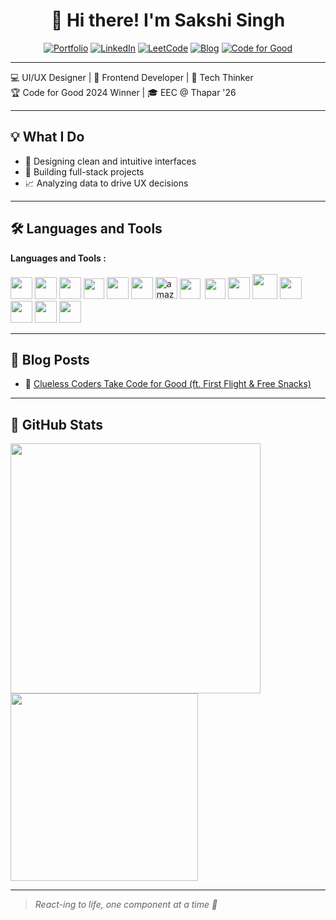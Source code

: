 <div align="center">

# 👋 Hi there! I'm Sakshi Singh

[![Portfolio](https://img.shields.io/badge/Portfolio-Live-purple?style=for-the-badge&logo=react)](https://bysakshi.netlify.app/)
[![LinkedIn](https://img.shields.io/badge/LinkedIn-Connect-blue?style=for-the-badge&logo=linkedin)](https://www.linkedin.com/in/sakshi-singh-88683024a/)
[![LeetCode](https://img.shields.io/badge/LeetCode-Practice-orange?style=for-the-badge&logo=leetcode)](https://leetcode.com/sakshiii02/)
[![Blog](https://img.shields.io/badge/Medium-Blog-000?style=for-the-badge&logo=medium)](https://sakshiiscriibbless.medium.com/)
[![Code for Good](https://img.shields.io/badge/Code%20for%20Good-🏆%20Winner-yellow?style=for-the-badge)](#)

</div>

---

💻 UI/UX Designer | 🎨 Frontend Developer | 🧠 Tech Thinker  
🏆 Code for Good 2024 Winner | 🎓 EEC @ Thapar '26

---

## 💡 What I Do

- 🎨 Designing clean and intuitive interfaces  
- 🔧 Building full-stack projects  
- 📈 Analyzing data to drive UX decisions  

---

## 🛠️ Languages and Tools

<b>Languages and Tools :</b><br><br>
<img src="https://img.icons8.com/color/344/html-5--v1.png" height="35">
<img src="https://img.icons8.com/color/344/css3.png" height="35">
<img src="https://img.icons8.com/color/2x/bootstrap.png" height="35">
<img src="https://img.icons8.com/fluency/344/javascript.png" height="33">
<img src="https://img.icons8.com/color/512/figma.png" height="35">
<img src="https://img.icons8.com/ultraviolet/344/react--v1.png" height="35">
<img height="35" src="https://img.icons8.com/color/48/amazon-web-services.png" alt="amazon-web-services"/>
<img src="https://raw.githubusercontent.com/Benio101/cpp-logo/master/cpp_logo.png" height="33">&nbsp;
<img src="https://upload.wikimedia.org/wikipedia/commons/1/19/C_Logo.png" height="33">
<img src="https://img.icons8.com/color/344/python--v1.png" height="35">
<img src="https://img.icons8.com/color/344/mysql-logo.png" height="40">
<img src="https://img.icons8.com/color/2x/firebase.png" height="35">
<img src="https://img.icons8.com/color/344/git.png" height="35">
<img src="https://img.icons8.com/fluency/344/arduino.png" height="35">
<img src="https://img.icons8.com/fluency/344/matlab.png" height="35">


---

## 📝 Blog Posts

- 📖 [Clueless Coders Take Code for Good (ft. First Flight & Free Snacks)](https://sakshiiscriibbless.medium.com/clueless-coders-take-code-for-good-ft-first-flight-free-snacks-5acf4e4f76dc)

---

## 🧠 GitHub Stats

<img src="https://github-readme-stats.vercel.app/api?username=SakshixSingh&show_icons=true&theme=tokyonight&rank_icon=percentile&custom_title=Sakshi's%20Dev%20Stats" width="400"/>
<img src="https://github-readme-stats.vercel.app/api/top-langs/?username=SakshixSingh&layout=compact&theme=tokyonight" width="300"/>

---



> *React-ing to life, one component at a time 💜*
